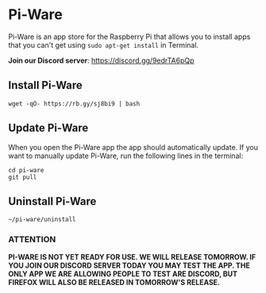 # Pi-Ware
Pi-Ware is an app store for the Raspberry Pi that allows you to install apps that you can't get using `sudo apt-get install` in Terminal.

**Join our Discord server**: https://discord.gg/9edrTA6pQp

## Install Pi-Ware
```
wget -qO- https://rb.gy/sj8bi9 | bash
```

## Update Pi-Ware
When you open the Pi-Ware app the app should automatically update. If you want to manually update Pi-Ware, run the following lines in the terminal:
```
cd pi-ware
git pull
```

## Uninstall Pi-Ware
```
~/pi-ware/uninstall
```

### ATTENTION
**PI-WARE IS NOT YET READY FOR USE. WE WILL RELEASE TOMORROW. IF YOU JOIN OUR DISCORD SERVER TODAY YOU MAY TEST THE APP. THE ONLY APP WE ARE ALLOWING PEOPLE TO TEST ARE DISCORD, BUT FIREFOX WILL ALSO BE RELEASED IN TOMORROW'S RELEASE.**
